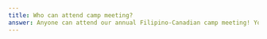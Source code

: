 ```yaml
---
title: Who can attend camp meeting?
answer: Anyone can attend our annual Filipino-Canadian camp meeting! You do not have to be Filipino or a member of the Association. 
---
```

